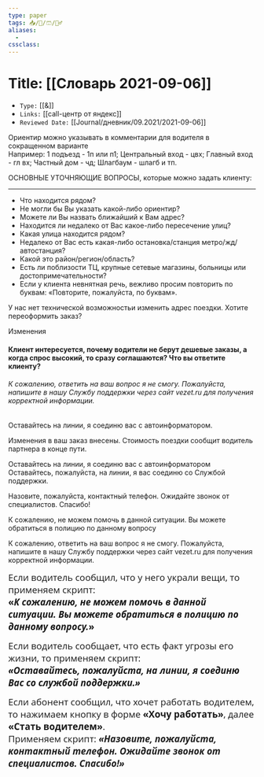 ```yaml
---
type: paper
tags: 📥️/📜️/🩳/👷‍♂️
aliases:
  - 
cssclass: 
---
```




# Title: **[[Словарь 2021-09-06]]**
- `Type:` [[&]]
- `Links:` [[call-центр от яндекс]]
- `Reviewed Date:` [[Journal/дневник/09.2021/2021-09-06]]

Ориентир можно указывать в комментарии для водителя в сокращенном варианте  
Например: 1 подъезд - 1п или п1; Центральный вход - цвх; Главный вход - гл вх; Частный дом - чд; Шлагбаум - шлагб и тп.

ОСНОВНЫЕ УТОЧНЯЮЩИЕ ВОПРОСЫ, которые можно задать клиенту:

---

-   Что находится рядом?
-   Не могли бы Вы указать какой-либо ориентир?
-   Можете ли Вы назвать ближайший к Вам адрес?
-   Находится ли недалеко от Вас какое-либо пересечение улиц?
-   Какая улица находится рядом?
-   Недалеко от Вас есть какая-либо остановка/станция метро/жд/автостанция?
-   Какой это район/регион/область?
-   Есть ли поблизости ТЦ, крупные сетевые магазины, больницы или достопримечательности?
-   Если у клиента невнятная речь, вежливо просим повторить по буквам: «Повторите, пожалуйста, по буквам».



У нас нет технической возможностьи изменить адрес поездки.
Хотите переоформить заказ?

Изменения
#### Клиент интересуется, почему водители не берут дешевые заказы, а когда спрос высокий, то сразу соглашаются? Что вы ответите клиенту?
###### К сожалению, ответить на ваш вопрос я не смогу. Пожалуйста, напишите в нашу Службу поддержки через сайт vezet.ru для получения корректной информации.

Оставайтесь на линии, я соединю вас с автоинформатором.

Изменения в ваш заказ внесены. Стоимость поездки сообщит водитель партнера в конце пути.


Оставайтесь на линии, я соединю вас с автоинформатором
Оставайтесь, пожалуйста, на линии, я вас соединю со Службой поддержки.

Назовите, пожалуйста, контактный телефон. Ожидайте звонок от специалистов. Спасибо!


К сожалению, не можем помочь в данной ситуации. Вы можете обратиться в полицию по данному вопросу

К сожалению, ответить на ваш вопрос я не смогу. Пожалуйста, напишите в нашу Службу поддержки через сайт vezet.ru для получения корректной информации.


<p class="notice"><span style="font-family: 'Open Sans'; font-size: 14pt; font-variant-ligatures: none; text-align: center; white-space: pre-wrap;">Если водитель сообщил, что у него украли вещи, то применяем скрипт:<br><span style="font-weight: bold; text-align: start;">«</span><em><strong><span style="text-align: left;">К сожалению, не можем помочь в данной ситуации. Вы можете обратиться в полицию по данному вопросу.</span></strong></em></span><span style="font-family: 'Open Sans'; font-size: 18.6667px; font-variant-ligatures: none; font-weight: bold; white-space: pre-wrap;">»</span></p>



<p class="notice"><span style="font-family: 'Open Sans'; font-size: 18.6667px; font-variant-ligatures: none; white-space: pre-wrap;">Если водитель сообщает, что есть факт угрозы его жизни, то применяем скрипт:<br><span style="font-weight: bolder; font-family: Verdana, Arial, Helvetica, sans-serif; font-size: 14px; font-variant-ligatures: normal; white-space: normal;"><em><span style="font-family: 'Open Sans'; font-size: 18.6667px; font-variant-ligatures: none; white-space: pre-wrap;">«</span></em><span style="font-family: 'Open Sans'; font-size: 18.6667px; font-variant-ligatures: none; white-space: pre-wrap;"><em>Оставайтесь, пожалуйста, на линии, я соединю Вас со службой поддержки.</em></span><em><span style="font-family: 'Open Sans'; font-size: 18.6667px; font-variant-ligatures: none; white-space: pre-wrap;">»</span></em></span><br></span></p>


<p class="notice"><span style="font-size: 14pt;"><span style="font-family: 'Open Sans'; font-variant-ligatures: none; text-align: center; white-space: pre-wrap;">Если абонент сообщил, что хочет работать водителем, то н</span><span style="font-family: 'Open Sans'; font-variant-ligatures: none; white-space: pre-wrap; vertical-align: baseline;">ажимаем кнопку в форме </span><span style="font-family: 'Open Sans'; font-variant-ligatures: none; white-space: pre-wrap;"><span style="font-weight: bold; -webkit-font-smoothing: antialiased;">«Хочу работать»</span></span><span style="font-family: 'Open Sans'; font-variant-ligatures: none; white-space: pre-wrap;">, далее</span><span style="font-family: 'Open Sans'; font-variant-ligatures: none; white-space: pre-wrap;"><span style="font-weight: bold; -webkit-font-smoothing: antialiased;"> «Стать водителем»</span><span style="-webkit-font-smoothing: antialiased;">. <br>Применяем скрипт: </span></span><strong><em style="color: #212121; font-family: 'Open Sans'; font-variant-ligatures: none; white-space: pre-wrap;">«Назовите, пожалуйста, контактный телефон. Ожидайте звонок от специалистов. Спасибо!»</em></strong></span></p>

